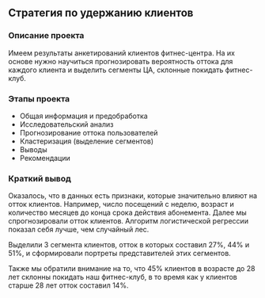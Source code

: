 ## Стратегия по удержанию клиентов
### Описание проекта
Имеем результаты анкетирований клиентов фитнес-центра. На их основе нужно научиться прогнозировать вероятность оттока для каждого клиента и выделить сегменты ЦА, склонные покидать фитнес-клуб.
### Этапы проекта
- Общая информация и предобработка
- Исследовательский анализ
- Прогнозирование оттока пользователей
- Кластеризация (выделение сегментов)
- Выводы
- Рекомендации
### Краткий вывод
Оказалось, что в данных есть признаки, которые значительно влияют на отток клиентов. Например, число посещений с неделю, возраст и количество месяцев до конца срока 
действия абонемента. Далее мы спрогнозировали отток клиентов. Алгоритм логистической регрессии показал себя лучше, чем случайный лес.

Выделили 3 сегмента клиентов, отток в которых составил 27%, 44% и 51%, и сформировали портреты представителей этих сегментов. 

Также мы обратили внимание на то, что 45% клиентов в возрасте до 28 лет склонны покидать наш фитнес-клуб, в то время как у клиентов старше 28 лет отток составил 14%.



